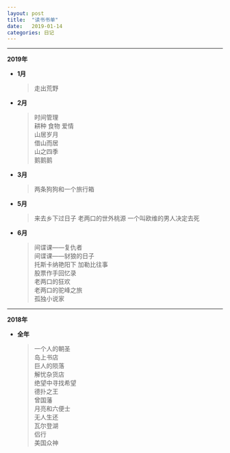 ```yaml
---
layout: post
title:  "读书书单"
date:   2019-01-14
categories: 日记 
---
```

********
**2019年**  
* **1月**  
    > 走出荒野  
* **2月**  
    > 时间管理  
    > 耕种 食物 爱情  
    > 山居岁月  
    > 借山而居  
    > 山之四季  
    > 鹅鹅鹅  
* **3月**  
    > 两条狗狗和一个旅行箱  
* **5月**  
    > 来去乡下过日子
    > 老两口的世外桃源
    > 一个叫欧维的男人决定去死  
* **6月**  
    > 间谍课——复仇者  
    > 间谍课——豺狼的日子  
    > 托斯卡纳艳阳下 
    > 加勒比往事  
    > 股票作手回忆录  
    > 老两口的狂欢  
    > 老两口的驼峰之旅  
    > 孤独小说家  

********

**2018年**
* **全年**
  > 一个人的朝圣  
  > 岛上书店  
  > 巨人的陨落  
  > 解忧杂货店  
  > 绝望中寻找希望  
  > 德扑之王  
  > 曾国藩  
  > 月亮和六便士  
  > 无人生还  
  > 瓦尔登湖  
  > 侣行  
  > 美国众神  